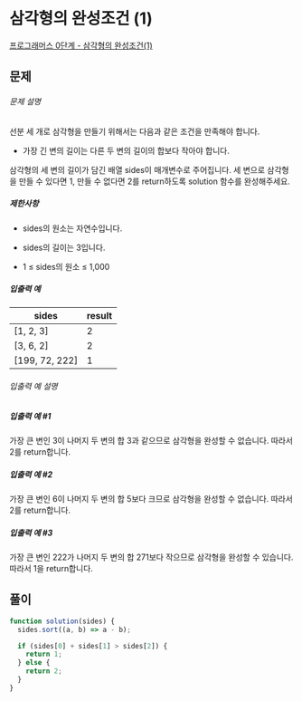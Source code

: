 # 삼각형의 완성조건 (1)

[프로그래머스 0단계 - 삼각형의 완성조건(1)](https://school.programmers.co.kr/learn/courses/30/lessons/120889)

## 문제

###### 문제 설명

선분 세 개로 삼각형을 만들기 위해서는 다음과 같은 조건을 만족해야 합니다.

- 가장 긴 변의 길이는 다른 두 변의 길이의 합보다 작아야 합니다.

삼각형의 세 변의 길이가 담긴 배열 sides이 매개변수로 주어집니다. 세 변으로 삼각형을 만들 수 있다면 1, 만들 수 없다면 2를 return하도록 solution 함수를 완성해주세요.

##### 제한사항

- sides의 원소는 자연수입니다.

- sides의 길이는 3입니다.

- 1 ≤ sides의 원소 ≤ 1,000

##### 입출력 예

| sides          | result |
| -------------- | ------ |
| [1, 2, 3]      | 2      |
| [3, 6, 2]      | 2      |
| [199, 72, 222] | 1      |

###### 입출력 예 설명

##### 입출력 예 #1

가장 큰 변인 3이 나머지 두 변의 합 3과 같으므로 삼각형을 완성할 수 없습니다. 따라서 2를 return합니다.

##### 입출력 예 #2

가장 큰 변인 6이 나머지 두 변의 합 5보다 크므로 삼각형을 완성할 수 없습니다. 따라서 2를 return합니다.

##### 입출력 예 #3

가장 큰 변인 222가 나머지 두 변의 합 271보다 작으므로 삼각형을 완성할 수 있습니다. 따라서 1을 return합니다.

## 풀이

```javascript
function solution(sides) {
  sides.sort((a, b) => a - b);

  if (sides[0] + sides[1] > sides[2]) {
    return 1;
  } else {
    return 2;
  }
}
```
